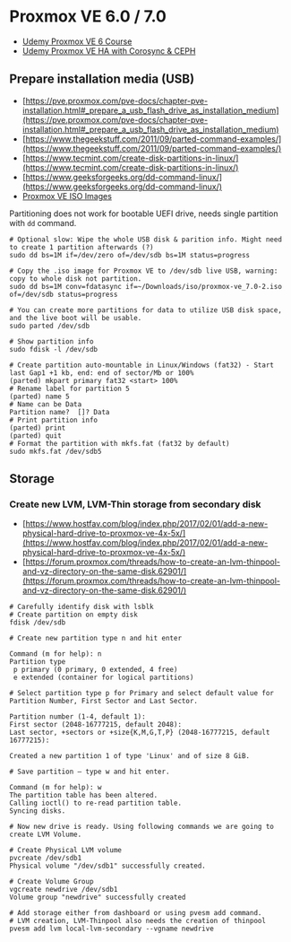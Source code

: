 # Proxmox VE 6.0 / 7.0

- [Udemy Proxmox VE 6 Course](https://www.udemy.com/course/proxmox-ve-5)
- [Udemy Proxmox VE HA with Corosync & CEPH](https://www.udemy.com/course/high-availability-cluster-with-proxmox-and-ceph)

## Prepare installation media (USB)

- [https://pve.proxmox.com/pve-docs/chapter-pve-installation.html#_prepare_a_usb_flash_drive_as_installation_medium](https://pve.proxmox.com/pve-docs/chapter-pve-installation.html#_prepare_a_usb_flash_drive_as_installation_medium)
- [https://www.thegeekstuff.com/2011/09/parted-command-examples/](https://www.thegeekstuff.com/2011/09/parted-command-examples/)
- [https://www.tecmint.com/create-disk-partitions-in-linux/](https://www.tecmint.com/create-disk-partitions-in-linux/)
- [https://www.geeksforgeeks.org/dd-command-linux/](https://www.geeksforgeeks.org/dd-command-linux/)
- [Proxmox VE ISO Images](https://www.proxmox.com/en/downloads/category/iso-images-pve)

Partitioning does not work for bootable UEFI drive, needs single partition with `dd` command.

```Shell
# Optional slow: Wipe the whole USB disk & parition info. Might need to create 1 partition afterwards (?)
sudo dd bs=1M if=/dev/zero of=/dev/sdb bs=1M status=progress

# Copy the .iso image for Proxmox VE to /dev/sdb live USB, warning: copy to whole disk not partition.
sudo dd bs=1M conv=fdatasync if=~/Downloads/iso/proxmox-ve_7.0-2.iso of=/dev/sdb status=progress

# You can create more partitions for data to utilize USB disk space, and the live boot will be usable.
sudo parted /dev/sdb

# Show partition info
sudo fdisk -l /dev/sdb

# Create partition auto-mountable in Linux/Windows (fat32) - Start last Gap1 +1 kb, end: end of sector/Mb or 100%
(parted) mkpart primary fat32 <start> 100%
# Rename label for partition 5
(parted) name 5
# Name can be Data
Partition name?  []? Data
# Print partition info
(parted) print
(parted) quit
# Format the partition with mkfs.fat (fat32 by default)
sudo mkfs.fat /dev/sdb5
```

## Storage

### Create new LVM, LVM-Thin storage from secondary disk

- [https://www.hostfav.com/blog/index.php/2017/02/01/add-a-new-physical-hard-drive-to-proxmox-ve-4x-5x/](https://www.hostfav.com/blog/index.php/2017/02/01/add-a-new-physical-hard-drive-to-proxmox-ve-4x-5x/)
- [https://forum.proxmox.com/threads/how-to-create-an-lvm-thinpool-and-vz-directory-on-the-same-disk.62901/](https://forum.proxmox.com/threads/how-to-create-an-lvm-thinpool-and-vz-directory-on-the-same-disk.62901/)

```Shell
# Carefully identify disk with lsblk
# Create partition on empty disk
fdisk /dev/sdb

# Create new partition type n and hit enter

Command (m for help): n
Partition type
 p primary (0 primary, 0 extended, 4 free)
 e extended (container for logical partitions)

# Select partition type p for Primary and select default value for Partition Number, First Sector and Last Sector.

Partition number (1-4, default 1):
First sector (2048-16777215, default 2048):
Last sector, +sectors or +size{K,M,G,T,P} (2048-16777215, default 16777215):

Created a new partition 1 of type 'Linux' and of size 8 GiB.

# Save partition – type w and hit enter.

Command (m for help): w
The partition table has been altered.
Calling ioctl() to re-read partition table.
Syncing disks.

# Now new drive is ready. Using following commands we are going to create LVM Volume.

# Create Physical LVM volume
pvcreate /dev/sdb1
Physical volume "/dev/sdb1" successfully created.

# Create Volume Group
vgcreate newdrive /dev/sdb1
Volume group "newdrive" successfully created

# Add storage either from dashboard or using pvesm add command.
# LVM creation, LVM-Thinpool also needs the creation of thinpool
pvesm add lvm local-lvm-secondary --vgname newdrive
```
